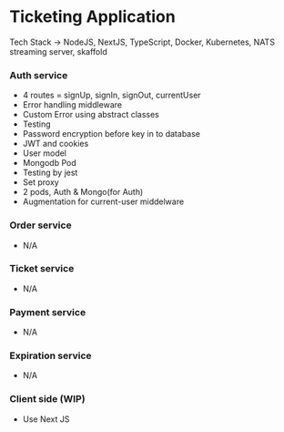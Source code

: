 # Ticketing Application

Tech Stack -> NodeJS, NextJS, TypeScript, Docker, Kubernetes, NATS streaming server, skaffold

### Auth service 
- 4 routes = signUp, signIn, signOut, currentUser
- Error handling middleware
- Custom Error using abstract classes
- Testing
- Password encryption before key in to database
- JWT and cookies
- User model
- Mongodb Pod
- Testing by jest
- Set proxy
- 2 pods, Auth & Mongo(for Auth)
- Augmentation for current-user middelware

### Order service
- N/A

### Ticket service
- N/A

### Payment service
- N/A

### Expiration service
- N/A

### Client side (WIP)
- Use Next JS